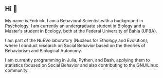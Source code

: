 ## Hi 👋

My name is Endrick, I am a Behavioral Scientist with a background in Psychology. I am currently an undergraduate student in Biology and a Master's student in Ecology, both at the Federal University of Bahia (UFBA).

I am part of the NuEVo laboratory (Nucleus for Ethology and Evolution), where I conduct research on Social Behavior based on the theories of Behaviorism and Biological Autonomy.

I am currently programming in Julia, Python, and Bash, applying them to statistics focused on Social Behavior and also contributing to the GNU/Linux community.
